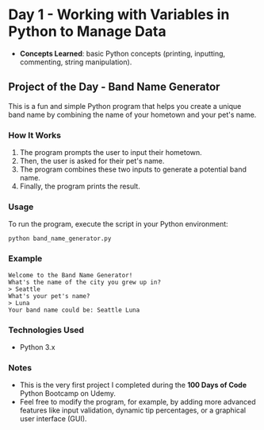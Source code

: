 
# Day 1 - Working with Variables in Python to Manage Data

- **Concepts Learned**: basic Python concepts (printing, inputting, commenting, string manipulation).

## Project of the Day - Band Name Generator

This is a fun and simple Python program that helps you create a unique band name by combining the name of your hometown and your pet's name.

### How It Works

1. The program prompts the user to input their hometown.
2. Then, the user is asked for their pet's name.
3. The program combines these two inputs to generate a potential band name.
4. Finally, the program prints the result.

### Usage

To run the program, execute the script in your Python environment:

```
python band_name_generator.py
```

### Example

```
Welcome to the Band Name Generator!
What's the name of the city you grew up in?
> Seattle
What's your pet's name?
> Luna
Your band name could be: Seattle Luna
```

### Technologies Used
- Python 3.x

### Notes

- This is the very first project I completed during the **100 Days of Code** Python Bootcamp on Udemy.
- Feel free to modify the program, for example, by adding more advanced features like input validation, dynamic tip percentages, or a graphical user interface (GUI).
